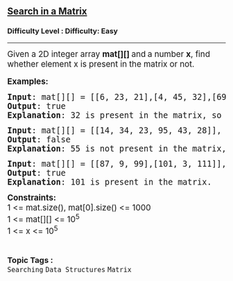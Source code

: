 <h2><a href="https://www.geeksforgeeks.org/problems/search-in-a-matrix--021840/1?page=6&sortBy=latest">Search in a Matrix</a></h2><h3>Difficulty Level : Difficulty: Easy</h3><hr><div class="problems_problem_content__Xm_eO"><p><span style="font-size: 14pt;">Given a 2D integer array <strong>mat[][] </strong>and<strong>&nbsp;</strong>a number&nbsp;<strong>x</strong>, find whether element x is present in the matrix or not.<br></span><br><span style="font-size: 14pt;"><strong>Examples:</strong></span></p>
<pre><span style="font-size: 14pt;"><strong>Input</strong>: mat[][] = [[6, 23, 21],[4, 45, 32],[69, 11, 87]], x = 32
<strong>Output</strong>: true
<strong>Explanation</strong>: 32 is present in the matrix, so the output is 1.
</span></pre>
<pre><span style="font-size: 14pt;"><strong>Input</strong>: mat[][] = [[14, 34, 23, 95, 43, 28]], x = 55<br><strong>Output</strong>: false
<strong>Explanation</strong>: 55 is not present in the matrix, so the output is 0.<br></span></pre>
<pre><span style="font-size: 14pt;"><strong>Input</strong>: mat[][] = [[87, 9, 99],[101, 3, 111]], x = 101</span><br><span style="font-size: 14pt;"><strong>Output</strong>: true
<strong>Explanation</strong>: 101 is present in the matrix.</span></pre>
<p><span style="font-size: 14pt;"><strong>Constraints:<br></strong>1 &lt;= mat.size(), mat[0].size() &lt;= 1000<br>1 &lt;= mat[][] &lt;= 10<sup>5</sup><br>1 &lt;= x &lt;= 10<sup>5</sup></span></p></div><br><p><span style=font-size:18px><strong>Topic Tags : </strong><br><code>Searching</code>&nbsp;<code>Data Structures</code>&nbsp;<code>Matrix</code>&nbsp;